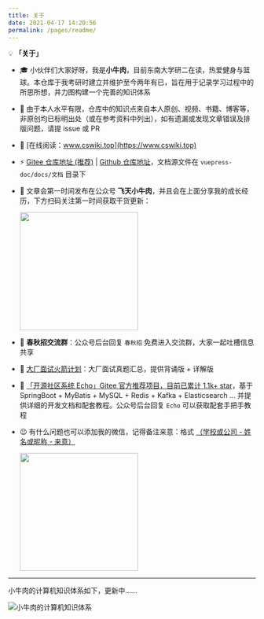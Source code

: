 ```yaml
---
title: 关于
date: 2021-04-17 14:20:56
permalink: /pages/readme/
---
```



💡 **「关于」**

- 🎓 小伙伴们大家好呀，我是**小牛肉**，目前东南大学研二在读，热爱健身与篮球。本仓库于我考研时建立并维护至今两年有已，旨在用于记录学习过程中的所思所想，并力图构建一个完善的知识体系

- 🙏 由于本人水平有限，仓库中的知识点来自本人原创、视频、书籍、博客等，非原创均已标明出处（或在参考资料中列出），如有遗漏或发现文章错误及排版问题，请提 issue 或 PR

- 📖 [在线阅读：www.cswiki.top](https://www.cswiki.top)

- ⚡ [Gitee 仓库地址 (推荐)](https://gitee.com/veal98/cs-wiki) |  [Github 仓库地址](https://github.com/Veal98/cs-wiki)，文档源文件在 `vuepress-doc/docs/文档` 目录下

- 💬 文章会第一时间发布在公众号 **飞天小牛肉**，并且会在上面分享我的成长经历，下方扫码关注第一时间获取干货更新：

  <img width = 240px src="https://cs-wiki.oss-cn-shanghai.aliyuncs.com/img/公众号二维码.png" />

- 🎁 **春秋招交流群**：公众号后台回复 `春秋招` 免费进入交流群，大家一起吐槽信息共享

- 🚀 [大厂面试火箭计划](https://flying-veal.notion.site/CS-Wiki-ac77673444e447fd92f36c542fc31ec2)：大厂面试真题汇总，提供背诵版 + 详解版 

- 🦄 [「开源社区系统 Echo」Gitee 官方推荐项目，目前已累计 1.1k+ star](https://gitee.com/veal98/Echo)，基于 SpringBoot + MyBatis + MySQL + Redis + Kafka + Elasticsearch ... 并提供详细的开发文档和配套教程。公众号后台回复 `Echo` 可以获取配套手把手教程

- 😉 有什么问题也可以添加我的微信，记得备注来意：格式 <u>（学校或公司 - 姓名或昵称 - 来意）</u>

  <img width = 240px src="https://cs-wiki.oss-cn-shanghai.aliyuncs.com/img/微信图片_20210105121328.jpg"  />

---

小牛肉的计算机知识体系如下，更新中......

![小牛肉的计算机知识体系](../../../小牛肉的知识体系.svg)